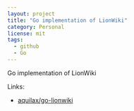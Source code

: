 ```yaml
---
layout: project
title: "Go implementation of LionWiki"
category: Personal
license: mit
tags:
  - github
  - Go
---
```


Go implementation of LionWiki

Links:

* [aquilax/go-lionwiki](https://github.com/aquilax/go-lionwiki)
